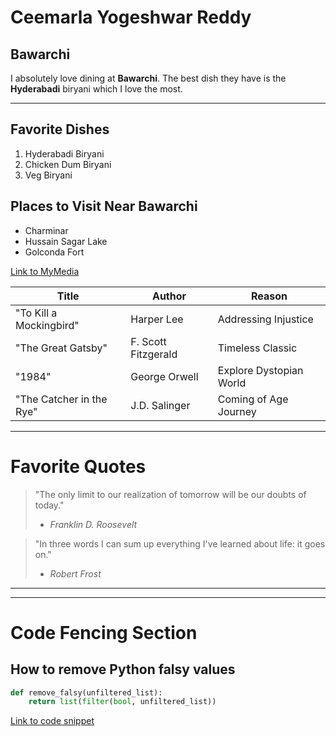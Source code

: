 
# Ceemarla Yogeshwar Reddy
## Bawarchi

I absolutely love dining at **Bawarchi**. The best dish they have is the **Hyderabadi** biryani which I love the most.

---

## Favorite Dishes <!-- Appropriate heading for this section -->

1. Hyderabadi Biryani <!-- List of dishes in order of preference -->
2. Chicken Dum Biryani
3. Veg Biryani

## Places to Visit Near Bawarchi <!-- Appropriate heading for this section -->

- Charminar <!-- Unordered list of places to visit near the restaurant -->
- Hussain Sagar Lake
- Golconda Fort

[Link to MyMedia](https://github.com/Yogeshceem/from-Reddy/blob/main/MyMedia.md) <!-- Link to your MyMedia file -->

| Title                     | Author               | Reason                   |
| ------------------------- | -------------------- | ------------------------ |
| "To Kill a Mockingbird"   | Harper Lee            | Addressing Injustice     |
| "The Great Gatsby"        | F. Scott Fitzgerald   | Timeless Classic         |
| "1984"                    | George Orwell         | Explore Dystopian World  |
| "The Catcher in the Rye"  | J.D. Salinger         | Coming of Age Journey    |
---

# Favorite Quotes

> "The only limit to our realization of tomorrow will be our doubts of today."  
> - *Franklin D. Roosevelt*

> "In three words I can sum up everything I've learned about life: it goes on."  
> - *Robert Frost*

---
---

# Code Fencing Section

## How to remove Python falsy values
```python
def remove_falsy(unfiltered_list):
    return list(filter(bool, unfiltered_list))
```
[Link to code snippet](https://code.pieces.app/collections/python)